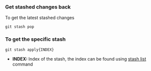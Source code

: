 ### Get stashed changes back

To get the latest stashed changes

`git stash pop`


### To get the specific stash

`git stash apply{INDEX}`

- <b>INDEX: </b> Index of the stash, the index can be found using [stash list](git-stash-list.md) command